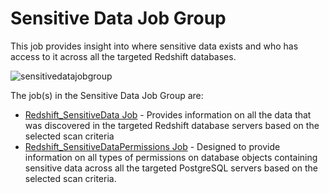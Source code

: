# Sensitive Data Job Group

This job provides insight into where sensitive data exists and who has access to it across all the
targeted Redshift databases.

![sensitivedatajobgroup](/img/product_docs/accessanalyzer/solutions/databases/postgresql/sensitivedata/sensitivedatajobgroup.webp)

The job(s) in the Sensitive Data Job Group are:

- [Redshift_SensitiveData Job](/docs/accessanalyzer/12.0/solutions/databases/redshift/sensitive_data/redshift_sensitivedata.md) - Provides information on all the data
  that was discovered in the targeted Redshift database servers based on the selected scan criteria
- [Redshift_SensitiveDataPermissions Job](/docs/accessanalyzer/12.0/solutions/databases/redshift/sensitive_data/redshift_sensitivedatapermissions.md) - Designed to
  provide information on all types of permissions on database objects containing sensitive data
  across all the targeted PostgreSQL servers based on the selected scan criteria.
